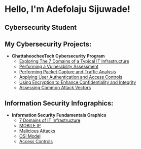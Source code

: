 <h1>Hello, I'm Adefolaju Sijuwade! <br/> 
  <h2> Cybersecurity Student</h2>


  <h2> My Cybersecurity Projects:</h2>

- <b>ChattahoocheeTech Cybersecurity Program</b>
  - [Exploring The 7 Domains of a Typical IT Infrastructure](https://studentschattahoocheetech-my.sharepoint.com/:b:/g/personal/asijuwa2_students_chattahoocheetech_edu1/Ef5ZWNKKg8RDgTkODddVrOABkqcxlYf2BXgevLn_S_Z9BA?e=S2Ysia)
  - [Performing a Vulnerability Assessment](https://studentschattahoocheetech-my.sharepoint.com/:b:/g/personal/asijuwa2_students_chattahoocheetech_edu1/EZDeREyONapGoFSbXwzaMWUBRP5G5_4ufLW_UAOak-QLCA?e=xg3yJl)
  - [Performing Packet Capture and Traffic Analysis](https://studentschattahoocheetech-my.sharepoint.com/:b:/g/personal/asijuwa2_students_chattahoocheetech_edu1/EazJNAiQnK1Oh2WoK7JniHwBX1uPqlD5cNCaPXE7fWxe8g?e=ei6zud)
  - [Applying User Authentication and Access Controls](https://studentschattahoocheetech-my.sharepoint.com/:b:/g/personal/asijuwa2_students_chattahoocheetech_edu1/EdF-Hjyi_IBOpkWgBshJc2kBEDuvpRPXmZOP5kZodQMZAw?e=2axEJi)
  - [Using Encryption to Enhance Confidentiality and Integrity](https://studentschattahoocheetech-my.sharepoint.com/:b:/g/personal/asijuwa2_students_chattahoocheetech_edu1/EWiUZmVchPVHuJMZVvW9aO0BHpG2D9ViWEftb4PQbuj-lg?e=xKqH17)
  - [Assessing Common Attack Vectors](https://studentschattahoocheetech-my.sharepoint.com/:b:/g/personal/asijuwa2_students_chattahoocheetech_edu1/EUav0fG6mW5AnBTWr3ZqlG8BbNFp-NTYG6kDcAn9pCSGWQ?e=G5PaaX)

 <h2>Information Security Infographics:</h2>

 - <b>Information Security Fundamentals Graphics</b>
   - [7 Domains of IT Infrastructure](https://studentschattahoocheetech-my.sharepoint.com/:b:/g/personal/asijuwa2_students_chattahoocheetech_edu1/EVzD6cXUIE9On1TLxFF0G-ABkeptjrVxFR80MrNXgU5TeQ?e=Yr23Q8)
   - [MOBILE IP](https://studentschattahoocheetech-my.sharepoint.com/:b:/g/personal/asijuwa2_students_chattahoocheetech_edu1/EUsJbMd0Vq5DoEh1Gy7OPxkBGDkYidZbqE2sTdTKgKSQ7Q?e=pbb9Rc)
   - [Malicious Attacks](https://studentschattahoocheetech-my.sharepoint.com/:b:/g/personal/asijuwa2_students_chattahoocheetech_edu1/EYwyvvZNAQ9Bo0S9rDSbIF0BQU0IqC_6jJA9UiaR5jAoXA?e=hOrw9d)
   - [OSI Model](https://studentschattahoocheetech-my.sharepoint.com/:b:/g/personal/asijuwa2_students_chattahoocheetech_edu1/ERukgjsCINVKiukNxLEVI3IBiN-7kJ2Zcm5Oz0tpVVB7qA?e=I63wNv)
   - [Access Controls](https://studentschattahoocheetech-my.sharepoint.com/:b:/g/personal/asijuwa2_students_chattahoocheetech_edu1/EbxMEo0CklhOtOIJHGyuGOwB2kqNH8B6nQMCR2LGrxpstw?e=hBrIOF)


  
